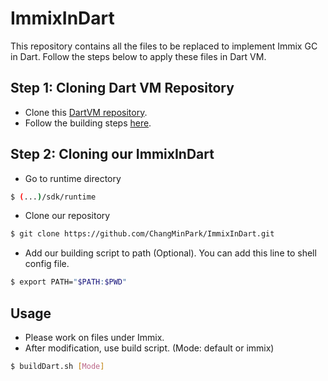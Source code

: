 # ImmixInDart
This repository contains all the files to be replaced to implement Immix GC in Dart. 
Follow the steps below to apply these files in Dart VM. 


Step 1: Cloning Dart VM Repository
---
- Clone this [DartVM repository](https://github.com/dart-lang/sdk).
- Follow the building steps [here](https://github.com/dart-lang/sdk/wiki/Building). 


Step 2: Cloning our ImmixInDart 
---
- Go to runtime directory
```sh
$ (...)/sdk/runtime
```

- Clone our repository
```sh
$ git clone https://github.com/ChangMinPark/ImmixInDart.git
```

- Add our building script to path (Optional). You can add this line to shell config file. 
```sh
$ export PATH="$PATH:$PWD"
```

Usage
---
- Please work on files under Immix. 
- After modification, use build script. (Mode: default or immix)
```sh
$ buildDart.sh [Mode]
```



